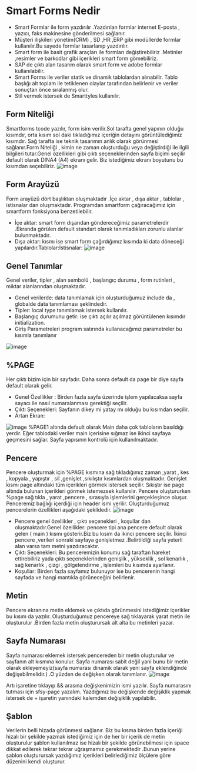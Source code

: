 # Smart Forms Nedir

* Smart Formlar ile form yazdırılır .Yazdırılan formlar internet E-posta , yazıcı, faks makinesine gönderilmesi sağlanır.
* Müşteri ilişkileri yönetim(CRM) , SD ,HR ,ERP  gibi modüllerde formlar kullanılır.Bu sayede formlar tasarlanıp yazdırılır.
* Smart form ile basit grafik araçları ile formları değiştirebiliriz .Metinler ,resimler  ve barkodlar gibi içerikleri smart form gömebiliriz.
* SAP de çıktı alan tasarım olarak smart form ve adobe formlar kullanılabilir.
* Smart Forms ile veriler statik ve dinamik tablolardan alınabilir. Tablo başlığı alt toplam ile tetiklenen  olaylar tarafından belirlenir ve  veriler sonuçtan önce sıralanmış olur.
* Stil vermek istersek de Smarttyles kullanılır.

## Form Niteliği

Smartforms tcode yazılır, form isim verilir.Sol tarafta genel yapının olduğu kısımdır, orta kısım sol daki  tıkladığımız içeriğin detayını görüntülediğimiz kısımdır. Sağ tarafta ise teknik tasarımın anlık olarak görünmesi sağlanır.Form Niteliği , kimin ne zaman oluşturduğu veya değiştirdiği ile ilgili bilgileri tutar.Genel özellikleri gibi çıktı seçeneklerinden sayfa biçimi seçilir default olarak DINA4 (A4)  ekranı gelir. Biz istediğimiz ekranı boyutunu bu kısımdan seçebiliriz.
![image](https://github.com/sumeyyaakbulut/Smart-Forms/assets/62395974/4493c891-2715-45de-a91f-cbcf3adc770c)


## Form Arayüzü

Form arayüzü dört başlıktan oluşmaktadır .İçe aktar , dışa aktar  , tablolar , istisnalar dan oluşmaktadır.
Programdan smartform çağıracağımız için smartform fonksiyona benzetilebilir.
* İçe aktar: smart form dışarıdan göndereceğimiz parametrelerdir .Ekranda görülen default standart olarak tanımladıkları  zorunlu alanlar bulunmaktadır.
* Dışa aktar: kısmı ise smart form çağırdığımız  kısımda ki  data  döneceği yapılardır.Tablolar:İstisnalar:
![image](https://github.com/sumeyyaakbulut/Smart-Forms/assets/62395974/110706c2-672e-4431-a4b6-3f530cafdf21)


## Genel Tanımlar
Genel veriler, tipler , alan sembolü , başlangıç durumu , form rutinleri , miktar alanlarından oluşmaktadır.
* Genel verilerde: data tanımlamak için oluşturduğumuz include da , globalde data tanımlaması şeklindedir.
* Tipler: local type tanımlamak istersek kullanılır.
* Başlangıç durumunu getir:  ise  çıktı açılır açılmaz görüntülenen kısımdır initialization.
* Giriş Parametreleri program satırında kullanacağımız parametreler bu kısımla tanımlanır

![image](https://github.com/sumeyyaakbulut/Smart-Forms/assets/62395974/a5b6fb9e-050a-4963-8c9a-ce35bc2bc947)

## %PAGE
Her çıktı bizim için bir sayfadır.
Daha sonra default da page bir diye sayfa default olarak gelir.
* Genel Özellikler : Birden fazla sayfa üzerinde işlem yapılacaksa sayfa sayacı ile nasıl numaralanması gerektiği seçilir.
* Çıktı Seçenekleri: Sayfanın dikey mi yatay mı olduğu bu kısımdan seçilir.
* Artan Ekran: 

![image](https://github.com/sumeyyaakbulut/Smart-Forms/assets/62395974/7fff1368-4d4d-40b9-a1ae-5894f738bc91)
%PAGE1 altında default olarak Main daha çok tabloların basıldığı yerdir. Eğer tablodaki veriler main içerisine sığmaz ise ikinci sayfaya geçmesini sağlar. Sayfa yapısının kontrolü için kullanılmaktadır.

## Pencere
Pencere oluşturmak için %PAGE kısmına sağ tıkladığımız zaman ,yarat , kes , kopyala , yapıştır  , sil ,genişlet ,sıkılıştır  kısımlardan oluşmaktadır. Genişlet kısmı page altındaki tüm içerikleri görmek istersek seçilir. Sıkıştır ise page altında bulunan içerikleri görmek istemezsek kullanılır.
Pencere oluştururken %page sağ tıkla , yarat ,pencere , sırasıyla işlemlerini gerçekleşince oluşur.
Penceremiz bağlığı içerdiği için header ismi verilir. Oluşturduğumuz pencerelerin özellikleri aşağıdaki şekildedir.
![image](https://github.com/sumeyyaakbulut/Smart-Forms/assets/62395974/520f105c-39fe-43bc-9cff-d1033235e39c)
* Pencere genel özellikler , çıktı seçenekleri , koşullar dan oluşmaktadır.Genel özellikler: pencere tipi ana pencere default olarak gelen ( main ) kısmı gösterir.Biz bu kısım da ikinci pencere seçilir. İkinci pencere ,verileri sonraki sayfaya genişletmez .Belirtildiği  sayfa yeterli  alan varsa tam metni yazdıracaktır.
* Çıktı Seçenekleri: Bu penceremizin konumu sağ taraftan hareket ettirebiliriz  yada çıktı seçeneklerinden genişlik , yükseklik , sol kenarlık , sağ kenarlık  , çizgi , gölgelendirme , işlemleri  bu kısımda ayarlanır.
* Koşullar: Birden fazla sayfamız bulunuyor ise bu pencerenin hangi sayfada ve hangi mantıkla görüneceğini belirlenir.

## Metin 
Pencere ekranına metin eklemek ve çıktıda görünmesini istediğimiz içerikler bu kısım da yazılır.
Oluşturduğumuz pencereye sağ tıklayarak yarat metin ile oluşturulur .Birden fazla metin oluşturursak alt alta  bu metinleri yazar.

## Sayfa Numarası
Sayfa numarası eklemek istersek pencereden bir metin oluşturulur ve sayfanın alt kısmına konulur.
Sayfa numarası sabit değil yani bunu bir metin olarak ekleyemeyiz(sayfa numarası dinamik olarak yeni sayfa eklendiğinde değişebilmelidir.) .O yüzden de değişken olarak tanımlanır.
![image](https://github.com/sumeyyaakbulut/Smart-Forms/assets/62395974/b0e7d1a3-95aa-4cb2-9016-96cad948bdaa)

Artı işaretine tıklayıp && arasına değişkenimizin ismi yazılır. Sayfa numarasını tutması için sfsy-page yazalım.
Yazdığımız bu değişkende değişiklik yapmak istersek de + işaretin yanındaki kalemden değişiklik yapılabilir.

## Şablon
Verilerin belli hizada görünmesi sağlanır. Biz bu kısma birden fazla içeriği hizalı bir şekilde yazmak istediğimiz için de her bir içerik de metin oluşturulur  şablon kullanılmaz ise hizalı bir şekilde görünebilmesi için space dikkat edilerek tekrar tekrar uğraşmamız gerekmektedir .Bunun yerine şablon oluşturursak yazdığımız içerikleri belirlediğimiz ölçülere göre düzenini kendi oluşturur.








